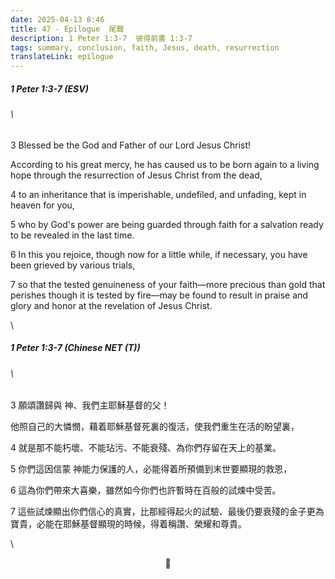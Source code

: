 ```yaml
---
date: 2025-04-13 8:46
title: 47 - Epilogue  尾聲
description: 1 Peter 1:3-7  彼得前書 1:3-7
tags: summary, conclusion, faith, Jesus, death, resurrection
translateLink: epilogue
---
```


##### _1 Peter 1:3-7 (ESV)_

###### \

3 Blessed be the God and Father of our Lord Jesus Christ! 

According to his great mercy, he has caused us to be born again to a living hope through the resurrection of Jesus Christ from the dead,

4 to an inheritance that is imperishable, undefiled, and unfading, kept in heaven for you,

5 who by God's power are being guarded through faith for a salvation ready to be revealed in the last time.

6 In this you rejoice, though now for a little while, if necessary, you have been grieved by various trials,

7 so that the tested genuineness of your faith—more precious than gold that perishes though it is tested by fire—may be found to result in praise and glory and honor at the revelation of Jesus Christ.

\

##### _1 Peter 1:3-7 (Chinese NET (T))_

###### \

3 願頌讚歸與 神、我們主耶穌基督的父！

他照自己的大憐憫，藉着耶穌基督死裏的復活，使我們重生在活的盼望裏，

4 就是那不能朽壞、不能玷污、不能衰殘、為你們存留在天上的基業。

5 你們這因信蒙 神能力保護的人，必能得着所預備到末世要顯現的救恩，

6 這為你們帶來大喜樂，雖然如今你們也許暫時在百般的試煉中受苦。

7 這些試煉顯出你們信心的真實，比那經得起火的試驗、最後仍要衰殘的金子更為寶貴，必能在耶穌基督顯現的時候，得着稱讚、榮耀和尊貴。

\

<center>💠</center>
